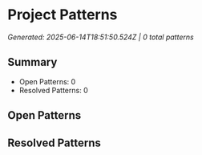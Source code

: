 # Project Patterns
*Generated: 2025-06-14T18:51:50.524Z | 0 total patterns*

## Summary
- Open Patterns: 0
- Resolved Patterns: 0

## Open Patterns
## Resolved Patterns
